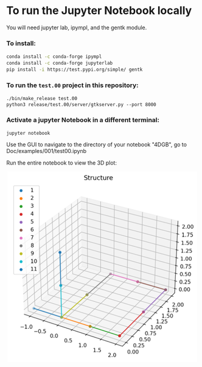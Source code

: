 # To run the Jupyter Notebook locally

You will need jupyter lab, ipympl, and the gentk module.

### To install: 
```sh
conda install -c conda-forge ipympl
conda install -c conda-forge jupyterlab
pip install -i https://test.pypi.org/simple/ gentk
```

### To run the `test.00` project in this repository:
    ./bin/make_release test.00
    python3 release/test.00/server/gtkserver.py --port 8000

### Activate a jupyter Notebook in a different terminal:
    jupyter notebook

Use the GUI to navigate to the directory of your notebook "4DGB", go to Doc/examples/001/test00.ipynb

Run the entire notebook to view the 3D plot:

<div align="center">
<img src="structure.png" width="500" height="500">

</div>

